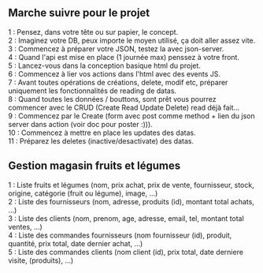 ## Marche suivre pour le projet ##
1 : Pensez, dans votre tête ou sur papier, le concept.  
2 : Imaginez votre DB, peux importe le moyen utilisé, ça doit aller assez vite.  
3 : Commencez à préparer votre JSON, testez la avec json-server.  
4 : Quand l'api est mise en place (1 journée max) penssez à votre front.  
5 : Lancez-vous dans la conception basique html du projet.  
6 : Commencez à lier vos actions dans l'html avec des events JS.  
7 : Avant toutes opérations de créations, delete, modif etc, préparer uniquement les fonctionnalités de reading de datas.  
8 : Quand toutes les données / bouttons, sont prêt vous pourrez commencer avec le CRUD (Create Read Update Delete) read déjà fait...  
9 : Commencez par le Create (form avec post comme method + lien du json server dans action (voir doc pour poster :))).  
10 : Commencez à mettre en place les updates des datas.  
11 : Préparez les deletes (inactive/desactivate) des datas.  

## Gestion magasin fruits et légumes ##
1 : Liste fruits et légumes (nom, prix achat, prix de vente, fournisseur, stock, origine, catégorie (fruit ou légume), image, ...)  
2 : Liste des fournisseurs (nom, adresse, produits (id), montant total achats, ...)  
3 : Liste des clients (nom, prenom, age, adresse, email, tel, montant total ventes, ...)  
4 : Liste des commandes fournisseurs (nom fournisseur (id), produit, quantité, prix total, date dernier achat, ...)  
5 : Liste des commandes clients (nom client (id), prix total, date derniere visite, (produits), ...)  
